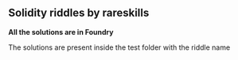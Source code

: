 ## Solidity riddles by rareskills

**All the solutions are in Foundry**

The solutions are present inside the test folder with the riddle name